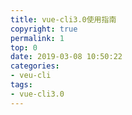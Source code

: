 ```yaml
---
title: vue-cli3.0使用指南
copyright: true
permalink: 1
top: 0
date: 2019-03-08 10:50:22
categories:
- veu-cli
tags:
- vue-cli3.0
---
```

